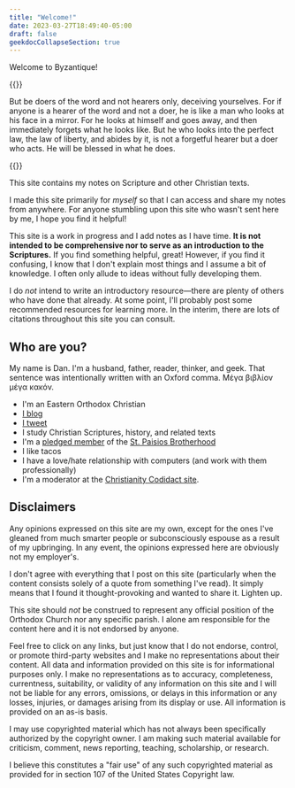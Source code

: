 ```yaml
---
title: "Welcome!"
date: 2023-03-27T18:49:40-05:00
draft: false
geekdocCollapseSection: true
---
```


Welcome to Byzantique!

{{<hint type=important icon=gdoc_fire title="James 1:22-25 (BTV)">}}

But be doers of the word and not hearers only, deceiving yourselves. For if anyone is a hearer of the word and not a doer, he is like a man who looks at his face in a mirror. For he looks at himself and goes away, and then immediately forgets what he looks like. But he who looks into the perfect law, the law of liberty, and abides by it, is not a forgetful hearer but a doer who acts. He will be blessed in what he does.

{{</hint>}}

This site contains my notes on Scripture and other Christian texts.

I made this site primarily for *myself* so that I can access and share my notes from anywhere. For anyone stumbling upon this site who wasn't sent here by me, I hope you find it helpful!

This site is a work in progress and I add notes as I have time. **It is not intended to be comprehensive nor to serve as an introduction to the Scriptures.** If you find something helpful, great! However, if you find it confusing, I know that I don't explain most things and I assume a bit of knowledge. I often only allude to ideas without fully developing them. 

I do *not* intend to write an introductory resource&mdash;there are plenty of others who have done that already. At some point, I'll probably post some recommended resources for learning more. In the interim, there are lots of citations throughout this site you can consult.

## Who are you?

My name is Dan. I'm a husband, father, reader, thinker, and geek. That sentence was intentionally written with an Oxford comma. Μέγα βιβλίον μέγα κακόν.

- I'm an Eastern Orthodox Christian
- [I blog](https://qohelet.io)
- [I tweet](https://twitter.com/qohelet_dan)
- I study Christian Scriptures, history, and related texts
- I'm a [pledged member](https://www.stpaisiosbrotherhood.com/the-pledge) of the [St. Paisios Brotherhood](https://www.stpaisiosbrotherhood.com/)
- I like tacos
- I have a love/hate relationship with computers (and work with them professionally)
- I'm a moderator at the [Christianity Codidact site](https://christianity.codidact.com).

## Disclaimers

Any opinions expressed on this site are my own, except for the ones I've gleaned from much smarter people or subconsciously espouse as a result of my upbringing. In any event, the opinions expressed here are obviously not my employer's. 

I don't agree with everything that I post on this site (particularly when the content consists solely of a quote from something I've read). It simply means that I found it thought-provoking and wanted to share it. Lighten up.

This site should *not* be construed to represent any official position of the Orthodox Church nor any specific parish. I alone am responsible for the content here and it is not endorsed by anyone.

Feel free to click on any links, but just know that I do not endorse, control, or promote third-party websites and I make no representations about their content. All data and information provided on this site is for informational purposes only. I make no representations as to accuracy, completeness, currentness, suitability, or validity of any information on this site and I will not be liable for any errors, omissions, or delays in this information or any losses, injuries, or damages arising from its display or use. All information is provided on an as-is basis.

I may use copyrighted material which has not always been specifically authorized by the copyright owner. I am making such material available for criticism, comment, news reporting, teaching, scholarship, or research.

I believe this constitutes a "fair use" of any such copyrighted material as provided for in section 107 of the United States Copyright law.
